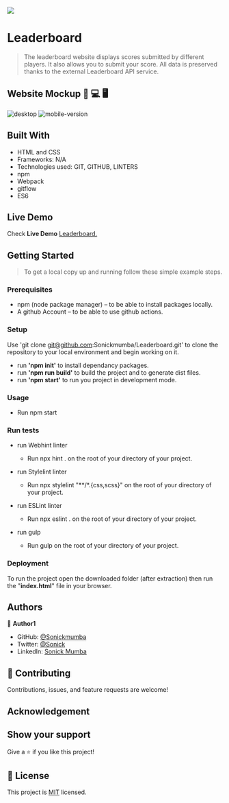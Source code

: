 ![](https://img.shields.io/badge/Microverse-blueviolet)

# Leaderboard

> The leaderboard website displays scores submitted by different players. It also allows you to submit your score. All data is preserved thanks to the external Leaderboard API service.

## Website Mockup 📱 💻 🖥️
![desktop](https://user-images.githubusercontent.com/106140591/189118433-f54bcecc-e764-4f26-9118-72c5d82b44e4.png)
![mobile-version](https://user-images.githubusercontent.com/106140591/189119383-90473585-9296-40ad-8533-83854cec9f37.png)
## Built With

- HTML and CSS
- Frameworks: N/A
- Technologies used: GIT, GITHUB, LINTERS
- npm
- Webpack
- gitflow
- ES6

## Live Demo

Check **Live Demo** [Leaderboard.](https://sonickmumba.github.io/Leaderboard/)

## Getting Started

> To get a local copy up and running follow these simple example steps.

### Prerequisites

- npm (node package manager) – to be able to install packages locally.
- A github Account – to be able to use github actions.

### Setup
Use 'git clone git@github.com:Sonickmumba/Leaderboard.git' to clone the repository to your local environment and begin working on it.
- run **'npm init'** to install dependancy packages.
- run **'npm run build'** to build the project and to generate dist files.
- run **'npm start'** to run you project in development mode.

### Usage
- Run npm start
### Run tests

- run Webhint linter
    - Run npx hint . on the root of your directory of your project.

- run Stylelint linter
    - Run npx stylelint "**/*.{css,scss}" on the root of your directory of your project.

- run ESLint linter
    - Run npx eslint . on the root of your directory of your project.

- run gulp
    - Run gulp <name-of-task> on the root of your directory of your project.

### Deployment

To run the project open the downloaded folder (after extraction) then run the "**index.html**" file in your browser.
## Authors

👤 **Author1**

- GitHub: [@Sonickmumba](https://github.com/Sonickmumba)
- Twitter: [@Sonick](https://twitter.com/MumbaSonick)
- LinkedIn: [Sonick Mumba](https://www.linkedin.com/in/sonick-m-301557a2/)

## 🤝 Contributing

Contributions, issues, and feature requests are welcome!

## Acknowledgement

## Show your support

Give a ⭐️ if you like this project!
## 📝 License

This project is [MIT](./MIT.md) licensed.
